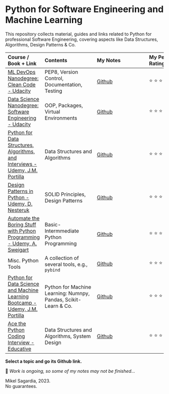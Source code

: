 # Python for Software Engineering and Machine Learning

This repository collects material, guides and links related to Python for professional Software Engineering, covering aspects like Data Structures, Algorithms, Design Patterns & Co.

| <div align="left">Course / Book + Link</div>  | <div style="width:150px" align="left">Contents | <div style="width:150px" align="left">My Notes | <div align="left" style="width:120px">My Personal Rating |
| --- | --- | --- | --- |
[ML DevOps Nanodegree: Clean Code - Udacity](https://www.udacity.com/course/machine-learning-dev-ops-engineer-nanodegree--nd0821) | PEP8, Version Control, Documentation, Testing | [Github](https://github.com/mxagar/mlops_udacity/blob/main/01_Clean_Code/MLOpsND_CleanCode.md) | :star: :star: :star: :star: :star: 
[Data Science Nanodegree: Software Engineering - Udacity](https://www.udacity.com/course/data-scientist-nanodegree--nd025) | OOP, Packages, Virtual Environments | [Github](https://github.com/mxagar/data_science_udacity/blob/main/02_SoftwareEngineering/DSND_SWEngineering.md) | :star: :star: :star: :star: :star: 
[Python for Data Structures, Algorithms, and Interviews - Udemy, J.M. Portilla](https://www.udemy.com/course/python-for-data-structures-algorithms-and-interviews/) | Data Structures and Algorithms | [Github](https://github.com/mxagar/data_structures_algorithms_udemy) | :star: :star: :star: :star: __ 
[Design Patterns in Python - Udemy, D. Nesteruk](https://www.udemy.com/course/design-patterns-python/) | SOLID Principles, Design Patterns | [Github](https://github.com/mxagar/design_patterns_notes) | :star: :star: :star: :star: __ 
[Automate the Boring Stuff with Python Programming - Udemy, A. Sweigart](https://www.udemy.com/course/automate/) | Basic-Intermmediate Python Programming | [Github](https://github.com/mxagar/tool_guides/blob/master/python/python_manual.txt) | :star: :star: :star: :star: __ 
Misc. Python Tools | A collection of several tools, e.g., `pybind` | [Github](https://github.com/mxagar/tool_guides/tree/master/python) | :star: :star: :star: :star: __ 
[Python for Data Science and Machine Learning Bootcamp - Udemy, J.M. Portilla](https://www.udemy.com/course/python-for-data-science-and-machine-learning-bootcamp/) | Python for Machine Learning: Numnpy, Pandas, Scikit-Learn & Co. | [Github](https://github.com/mxagar/data_science_python_tools) | :star: :star: :star: :star: __ 
[Ace the Python Coding Interview - Educative](https://www.educative.io/path/ace-python-coding-interview) | Data Structures and Algorithms, System Design | [Github](https://github.com/mxagar/python_interviews) | :star: :star: :star: :star: __ 

**Select a topic and go its Github link.**

:construction: *Work is ongoing, so some of my notes may not be finished...*

Mikel Sagardia, 2023.  
No guarantees.
